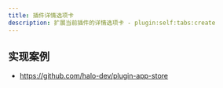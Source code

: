 ```yaml
---
title: 插件详情选项卡
description: 扩展当前插件的详情选项卡 - plugin:self:tabs:create
---
```



## 实现案例

- <https://github.com/halo-dev/plugin-app-store>
